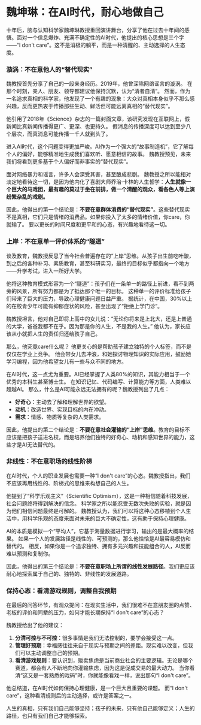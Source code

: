 # 魏坤琳：在AI时代，耐心地做自己

十年后，脑与认知科学家魏坤琳教授重回演讲舞台，分享了他在过去十年间的感悟。面对一个信息爆炸、充满不确定性的AI时代，他提出的核心思想是三个字——“I don't care”。这不是消极的躺平，而是一种清醒的、主动选择的人生态度。

### 漩涡：不在意他人的“替代现实”

魏教授首先分享了自己的一段亲身经历。2019年，他曾深陷网络谣言的漩涡。 在那个时刻，亲人、朋友、领导都建议他保持沉默，认为“清者自清”。 然而，作为一名追求真相的科学家，他发现了一个有趣的现象：大众对真相本身似乎不那么感兴趣，反而更热衷于传播那些生动、鲜活但可能远离真相的“替代现实”。

他引用了2018年《Science》杂志的一篇封面文章，该研究发现在互联网上，假新闻比真新闻传播得更广、更深、也更持久。 假消息的传播深度可以达到至少八个层次，而真消息可能传播一千人就到头了。

进入AI时代，这个问题变得更加严峻。AI作为一个强大的“故事制造机”，它了解每个人的偏好，能够精准地生成我们喜欢听、愿意相信的故事。 魏教授预见，未来我们将看到更多基于个人偏好而非事实的“替代现实”。

面对网络暴力和谣言，许多人会深受其害，甚至酿成悲剧。 魏教授之所以能相对淡定地看待这一切，是因为他内化了喜剧大师乔治·卡林的人生哲学：**人生就像一个巨大的马戏团，最有趣的莫过于坐在前排，做一个清醒的观众，看各色人等上演纷繁杂乱的戏剧。**

因此，他得出的第一个结论是：**不要在意群体消费的“替代现实”**。这些替代现实不是真相，它们只是情绪的消费品。如果你投入了太多的情绪价值，你care，你就输了。 要以更长的时间尺度和更平和的心态，有兴趣地看待这一切。

### 上岸：不在意单一评价体系的“隧道”

谈及教育，魏教授反思了当今社会普遍存在的“上岸”思维。从孩子出生前吃叶酸，到之后的各种补习、素质教育，甚至科研实习，最终的目标似乎都指向一个地方——升学考试，进入一所好大学。

他将这种教育模式形容为一个“隧道”：孩子们在一条单一的路径上前进，看不到两旁的风景，所有努力都是为了抵达那个唯一的目标。 这种单一的评价标准给孩子们带来了巨大的压力，导致心理健康问题日益严重。 据统计，在中国，30%以上的在校青少年可能有抑郁症状的风险，甚至出现了“拒绝上学门诊”。

魏教授坦言，他对自己即将上高中的女儿说：“无论你将来是上北大，还是上普通的大学，爸爸我都不在乎。因为那是你的人生，不是我的人生。” 他认为，家长应该从小就把人生的责任归还给孩子自己。

那么，他究竟care什么呢？
他更关心的是帮助孩子建立独特的个人标签，而不是仅仅在学业上竞争。 他会带女儿去冲浪，和她探讨物理知识的实际应用，鼓励她学习编程，因为他希望女儿有一些与众不同的地方。

在AI时代，这一点尤为重要。AI已经掌握了人类80%的知识，其能力相当于一个优秀的本科生甚至博士生。 在知识记忆、代码编写、计算能力等方面，人类难以超越AI。 那么，什么是AI可能永远无法拥有的呢？魏教授列出了几点：
*   **好奇心**：主动去了解和理解世界的欲望。
*   **动机**：改造世界、实现目标的内在冲动。
*   **需求**：情感、物质等复杂的人类需求。

因此，他提出的第二个结论是：**不要在意社会灌输的“上岸”思维**。教育的目标不应该是把孩子送进名校，而是培养他们独特的好奇心、动机和感知世界的能力，这些才是AI无法替代的。

### 非线性：不在意职场的线性阶梯

在AI时代，个人的职业发展也需要一种“I don't care”的心态。魏教授指出，我们不应该再用线性的、阶梯式的思维来构想自己的人生。

他提到了“科学乐观主义”（Scientific Optimism），这是一种相信随着科技发展，社会问题终将得到解决的信念。 科学家之所以能忍受无数次失败的实验，就是因为他们相信问题最终是可解的。 魏教授认为，我们可以将这种心态移植到个人生活中，用科学乐观的态度来面对未来的巨大不确定性，这有助于保持心理健康。

AI的本质是模拟一个“平均人”，它基于海量数据进行学习，输出的是最大概率的结果。 如果一个人的发展路径是线性的、可预测的，那么他恰恰是AI最容易模仿和替代的。 相反，如果你是一个追求独特、拥有多元兴趣和技能组合的人，AI反而难以预测和复制你。

因此，他得出的第三个结论是：**不要在意职场上所谓的线性发展路径**。我们更应该耐心地探索属于自己的、独特的、非线性的发展道路。

### 保持心态：看清游戏规则，调整自我预期

在最后的问答环节，有观众提问：在现实生活中，我们很难不在意朋友圈的点赞、老板的评价和同辈的压力，如何才能长期保持“I don't care”的心态？

魏教授给出了他的建议：
1.  **分清可控与不可控**：很多事情是我们无法控制的，要学会接受这一点。
2.  **管理好预期**：幸福感往往来自于现实与预期之间的差距。现实难以改变，但我们可以主动调整自己的预期。
3.  **看清游戏规则**：要认识到，贩卖焦虑是当前商业社会的主要逻辑。无论是哪个赛道，都会有人不断地向你灌输焦虑，因为这是促成交易的最大动力。 当你看清“这又是一套熟悉的戏码”时，你就能像看戏一样，说出那句“I don't care”。

他总结道，在AI时代如何保持心理健康，是一个巨大且重要的课题。 而“I don't care”，这种看清规则后的主动选择，或许是答案之一。

人生的真相，只有我们自己能够坚持；孩子的未来，只有他自己能够定义；人生的路径，也只有我们自己才能够探索。